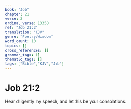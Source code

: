 ```yaml
---
book: "Job"
chapter: 21
verse: 2
ordinal_verse: 13358
ref: "Job 21:2"
translation: "KJV"
genre: "Poetry/Wisdom"
word_count: 10
topics: []
cross_references: []
grammar_tags: []
thematic_tags: []
tags: ["Bible","KJV","Job"]
---
```


# Job 21:2

Hear diligently my speech, and let this be your consolations.

